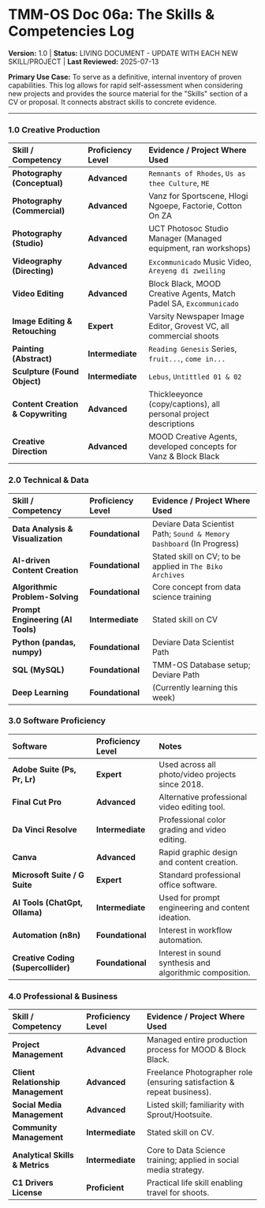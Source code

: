 # TMM-OS Doc 06a: The Skills & Competencies Log
**Version:** 1.0 | **Status:** LIVING DOCUMENT - UPDATE WITH EACH NEW SKILL/PROJECT | **Last Reviewed:** 2025-07-13

**Primary Use Case:** To serve as a definitive, internal inventory of proven capabilities. This log allows for rapid self-assessment when considering new projects and provides the source material for the "Skills" section of a CV or proposal. It connects abstract skills to concrete evidence.

---

### 1.0 Creative Production

| Skill / Competency | Proficiency Level | Evidence / Project Where Used |
| :--- | :--- | :--- |
| **Photography (Conceptual)** | **Advanced** | `Remnants of Rhodes`, `Us as thee Culture`, `ME` |
| **Photography (Commercial)** | **Advanced** | Vanz for Sportscene, Hlogi Ngoepe, Factorie, Cotton On ZA |
| **Photography (Studio)** | **Advanced** | UCT Photosoc Studio Manager (Managed equipment, ran workshops) |
| **Videography (Directing)** | **Advanced** | `Excommunicado` Music Video, `Areyeng di zweiling` |
| **Video Editing** | **Advanced** | Block Black, MOOD Creative Agents, Match Padel SA, `Excommunicado` |
| **Image Editing & Retouching**| **Expert** | Varsity Newspaper Image Editor, Grovest VC, all commercial shoots |
| **Painting (Abstract)** | **Intermediate** | `Reading Genesis` Series, `fruit...`, `come in...` |
| **Sculpture (Found Object)**| **Intermediate** | `Lebus`, `Untittled 01 & 02` |
| **Content Creation & Copywriting**| **Advanced** | Thickleeyonce (copy/captions), all personal project descriptions |
| **Creative Direction** | **Advanced** | MOOD Creative Agents, developed concepts for Vanz & Block Black |

### 2.0 Technical & Data

| Skill / Competency | Proficiency Level | Evidence / Project Where Used |
| :--- | :--- | :--- |
| **Data Analysis & Visualization**| **Foundational** | Deviare Data Scientist Path; `Sound & Memory Dashboard` (In Progress) |
| **AI-driven Content Creation** | **Foundational** | Stated skill on CV; to be applied in `The Biko Archives` |
| **Algorithmic Problem-Solving**| **Foundational** | Core concept from data science training |
| **Prompt Engineering (AI Tools)**| **Intermediate** | Stated skill on CV |
| **Python (pandas, numpy)** | **Foundational** | Deviare Data Scientist Path |
| **SQL (MySQL)** | **Foundational** | TMM-OS Database setup; Deviare Path |
| **Deep Learning** | **Foundational** | (Currently learning this week) |

### 3.0 Software Proficiency

| Software | Proficiency Level | Notes |
| :--- | :--- | :--- |
| **Adobe Suite (Ps, Pr, Lr)** | **Expert** | Used across all photo/video projects since 2018. |
| **Final Cut Pro** | **Advanced** | Alternative professional video editing tool. |
| **Da Vinci Resolve** | **Intermediate** | Professional color grading and video editing. |
| **Canva** | **Advanced** | Rapid graphic design and content creation. |
| **Microsoft Suite / G Suite**| **Expert** | Standard professional office software. |
| **AI Tools (ChatGpt, Ollama)**| **Intermediate** | Used for prompt engineering and content ideation. |
| **Automation (n8n)** | **Foundational** | Interest in workflow automation. |
| **Creative Coding (Supercollider)**| **Foundational** | Interest in sound synthesis and algorithmic composition. |

### 4.0 Professional & Business

| Skill / Competency | Proficiency Level | Evidence / Project Where Used |
| :--- | :--- | :--- |
| **Project Management** | **Advanced** | Managed entire production process for MOOD & Block Black. |
| **Client Relationship Management**| **Advanced** | Freelance Photographer role (ensuring satisfaction & repeat business). |
| **Social Media Management** | **Advanced** | Listed skill; familiarity with Sprout/Hootsuite. |
| **Community Management** | **Intermediate** | Stated skill on CV. |
| **Analytical Skills & Metrics**| **Intermediate** | Core to Data Science training; applied in social media strategy. |
| **C1 Drivers License** | **Proficient** | Practical life skill enabling travel for shoots. |
